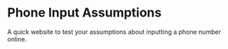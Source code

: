 # Phone Input Assumptions

A quick website to test your assumptions about inputting a phone number online.
